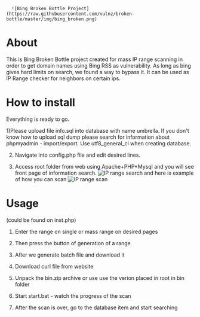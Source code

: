 
      ![Bing Broken Bottle Project](https://raw.githubusercontent.com/vulnz/broken-bottle/master/img/bing_broken.png)
# About
This is Bing Broken Bottle project created for mass IP range scanning in order to get domain names using Bing RSS as vulnerability. As long as bing gives hard limits on search, we found a way to bypass it.
It can be used as IP Range checker for neighbors on certain ips.

# How to install
Everything is ready to go.

1)Please upload file info.sql into database with name umbrella.
If you don't know how to upload sql dump please search for information about phpmyadmin - import/export.
Use utf8_general_ci when creating database.

2)  Navigate into config.php file and edit desired lines.

3) Access root folder from web using Apache+PHP+Mysql and you will see front page of information search.
![IP range search](https://raw.githubusercontent.com/vulnz/broken-bottle/master/img/search.PNG)
and here is example of how you can scan
![IP range scan](https://raw.githubusercontent.com/vulnz/broken-bottle/master/img/scan-ip.PNG)



# Usage
(could be found on inst.php)
  

1) Enter the range on single or mass range on desired pages

2) Then press the button of generation of a range

3) After we generate batch file and download it

4) Download curl file from website

5) Unpack the bin.zip archive or use use the verion placed in root in bin folder

6) Start start.bat - watch the progress of the scan

7) After the scan is over, go to the database item and start searching
